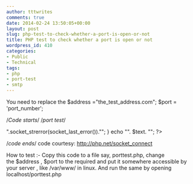 ```yaml
---
author: tttwrites
comments: true
date: 2014-02-24 13:50:05+00:00
layout: post
slug: php-test-to-check-whether-a-port-is-open-or-not
title: PHP test to check whether a port is open or not
wordpress_id: 410
categories:
- Public
- Technical
tags:
- php
- port-test
- smtp
---
```


You need to replace the
$address ="the_test_address.com";
$port = 'port_number';

/*Code starts*/
/*port test*/

<?php
$address="smtp.gmail.com";
$port = '456';
if (isset($port) and
($socket=socket_create(AF_INET, SOCK_STREAM, SOL_TCP)) and
(socket_connect($socket, $address, $port)))  {
$text="Connection successful on IP $address, port $port";
socket_close($socket);
}
else  {
$text="Unable  connect<pre>".socket_strerror(socket_last_error())."</pre>";
}
echo "<html><head></head><body>".
$text.
"</body></html>";
?>

/*code ends*/
code courtesy: http://php.net/socket_connect

How to test :- Copy this code to a file say, porttest.php, change the $address , $port to the required and put it somewhere accessible by your server , like /var/www/ in linux. And run the same by opening localhost/porttest.php
